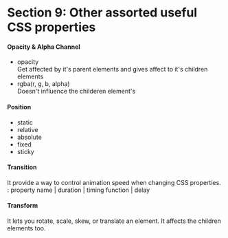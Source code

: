 # Section 9: Other assorted useful CSS properties

#### Opacity & Alpha Channel
- opacity
<br>Get affected by it's parent elements and gives affect to it's children elements
- rgba(r, g, b, alpha)
<br>Doesn't influence the childeren element's

#### Position
- static
- relative
- absolute
- fixed
- sticky

#### Transition
It provide a way to control animation speed when changing CSS properties.
<br>: property name | duration | timing function | delay

#### Transform 
It lets you rotate, scale, skew, or translate an element. It affects the children elements too.
